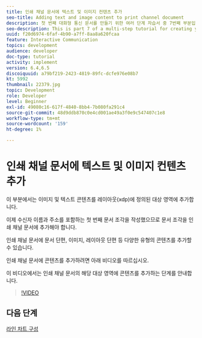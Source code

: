 ```yaml
---
title: 인쇄 채널 문서에 텍스트 및 이미지 컨텐츠 추가
seo-title: Adding text and image content to print channel document
description: 첫 번째 대화형 통신 문서를 만들기 위한 여러 단계 자습서 중 7번째 부분입니다. 이 부분에서는 이미지 및 텍스트 콘텐츠를 레이아웃(xdp)에 정의된 대상 영역에 추가합니다.
seo-description: This is part 7 of a multi-step tutorial for creating your first interactive communications document. In this part, we will add images and text content to the target areas defined in the layout(xdp).
uuid: f20d6974-6faf-4b90-a7ff-8aa8a620fcaa
feature: Interactive Communication
topics: development
audience: developer
doc-type: tutorial
activity: implement
version: 6.4,6.5
discoiquuid: a79bf219-2423-4819-89fc-dcfe976e08b7
kt: 5992
thumbnail: 22379.jpg
topic: Development
role: Developer
level: Beginner
exl-id: 49080c16-617f-4840-8bb4-7b080fa291c4
source-git-commit: 48d9ddb870c0e4cd001ae49a3f0e9c547407c1e8
workflow-type: tm+mt
source-wordcount: '159'
ht-degree: 1%

---
```


# 인쇄 채널 문서에 텍스트 및 이미지 컨텐츠 추가

이 부분에서는 이미지 및 텍스트 콘텐츠를 레이아웃(xdp)에 정의된 대상 영역에 추가합니다.

이제 수신자 이름과 주소를 포함하는 첫 번째 문서 조각을 작성했으므로 문서 조각을 인쇄 채널 문서에 추가해야 합니다.

인쇄 채널 문서에 문서 단편, 이미지, 레이아웃 단편 등 다양한 유형의 콘텐츠를 추가할 수 있습니다.

인쇄 채널 문서에 콘텐츠를 추가하려면 아래 비디오를 따르십시오.

이 비디오에서는 인쇄 채널 문서의 해당 대상 영역에 콘텐츠를 추가하는 단계를 안내합니다.

>[!VIDEO](https://video.tv.adobe.com/v/22379?quality=12&learn=on)

## 다음 단계

[라인 차트 구성](./configuring-line-chart.md)
